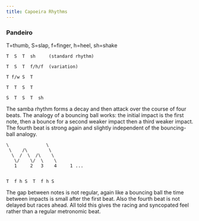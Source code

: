 ```yaml
---
title: Capoeira Rhythms
---
```


### Pandeiro

T=thumb, S=slap, f=finger, h=heel, sh=shake

    T  S  T  sh     (standard rhythm)

    T  S  T  f/h/f  (variation)

    T f/w S  T

    T  T  S  T

    S  T  S  T  sh

The samba rhythm forms a decay and then attack over the course of four
beats. The analogy of a bouncing ball works: the initial impact is the
first note, then a bounce for a second weaker impact then a third weaker
impact. The fourth beat is strong again and slightly independent of the
bouncing-ball analogy.

    \              \
     \    /\        \
      \  /  \  /\    \
       \/    \/  \    \
       1     2   3    4     1 ...


    T  f h S  T  f h S

The gap between notes is not regular, again like a bouncing ball the time
between impacts is small after the first beat. Also the fourth beat is not
delayed but races ahead. All told this gives the racing and syncopated
feel rather than a regular metronomic beat.
